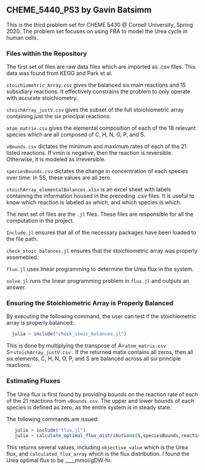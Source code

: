 ## CHEME_5440_PS3  by Gavin Batsimm
This is the third problem set for CHEME 5430 @ Cornell University, Spring 2020.  The problem set focuses on using FBA to model the Urea cycle in human cells.

### Files within the Repository
The first set of files are raw data files which are imported as .csv files.  This data was found from KEGG and Park et al. 

``stoichiometric_Array.csv`` gives the balanced six main reactions and 15 subsidiary reactions.  It effectively constrains the problem to only operate with accurate stoichiometry.

``stoichArray_justV.csv`` gives the subset of the full stoichiometric array containing just the six principal reactions.

``atom_matrix.csv`` gives the elemental composition of each of the 18 relevant species which are all composed of C, H, N, O, P, and S.

``vBounds.csv`` dictates the minimum and maximum rates of each of the 21 listed reactions.  If vmin is negative, then the reaction is reversible.  Otherwise, it is modeled as irreversible.

``speciesBounds.csv`` dictates the change in concentration of each species over time.  In SS, these values are all zero.

``stoichArray_elementalBalances.xlsx`` is an excel sheet with labels containing the information housed in the preceding .csv files.  It is useful to know which reaction is labeled as which, and which species is which.


The next set of files are the ``.jl`` files.  These files are responsible for all the computation in the project.

``Include.jl`` ensures that all of the necessary packages have been loaded to the file path.

``check_stoic_balances.jl`` ensures that the stoichiometric array was properly assemebled.

``flux.jl`` uses linear programming to determine the Urea flux in the system.

``solve.jl`` runs the linear programming problem in ``flux.jl`` and outputs an answer.

### Ensuring the Stoichiometric Array is Properly Balanced

By executing the following command, the user can test if the stoichiometric array is properly balanced:

```jl
  julia > include("check_stoic_balances.jl")
 ```
 This is done by multiplying the transpose of A=``atom_matrix.csv`` S=``stoichArray_justV.csv`` .  If the returned matix contains all zeros, then all six elements, C, H, N, O, P, and S are balanced across all six principle reactions.
 
 ### Estimating Fluxes
 
 The Urea flux is first found by providing bounds on the reaction rate of each of the 21 reactions from ``vBounds.csv``.  The upper and lower bounds of each species is defined as zero, as the entire system is in steady state.  
 
 The following commands are issued:
 
 ```jl
    julia > include("flux.jl")
    julia > calculate_optimal_flux_distributions(S,speciesBounds,reactionBounds,object;min_flag=true)
 ```
 This returns several values, including ``objective_value`` which is the Urea flux, and ``calculated_flux_array`` which is the flux distribution.  I found the Urea optimal flux to be ____mmol/gDW-hr.
